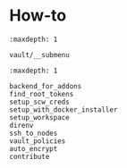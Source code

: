 # How-to

```{toctree}
:maxdepth: 1

vault/__submenu
```

```{toctree}
:maxdepth: 1

backend_for_addons
find_root_tokens
setup_scw_creds
setup_with_docker_installer
setup_workspace
direnv
ssh_to_nodes
vault_policies
auto_encrypt
contribute
```

